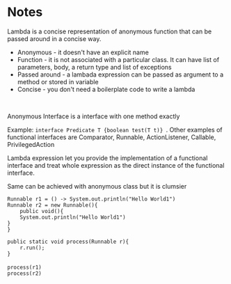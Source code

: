 <h1>Notes</h1>
<p>Lambda  is a concise representation of anonymous function that can be passed around in a concise way.</p>
<ul>
<li>Anonymous - it doesn't have an explicit name</li>
<li>Function - it is not associated with a particular class. It can have list of parameters, body, a return type and list of exceptions</li>
<li>Passed around - a lambada expression can be passed as argument to a method or stored in variable</li>
<li>Concise - you don't need a boilerplate code to write a lambda</li>
</ul>
<br/>
<p>Anonymous Interface is a interface with one method exactly</p>
<p>Example: <code>interface Predicate T {boolean test(T t)} </code>. Other examples of functional interfaces are Comparator, Runnable, ActionListener, Callable, PrivilegedAction
</p>

<p>Lambda expression let you provide the implementation of a functional interface and treat whole expression
as the direct instance of the functional interface.
</p>
<p>Same can be achieved with anonymous class but it is clumsier</p>
<p>
<code>Runnable r1 = () -> System.out.println("Hello World1")</code>
<br/>
<code>Runnable r2 = new Runnable(){
    public void(){
    System.out.println("Hello World1")
}
}</code>
<br/>
<code>
public static void process(Runnable r){
    r.run();
}
</code>
<br/>
<code>process(r1)</code>
<br/>
<code>process(r2)</code>
</p>